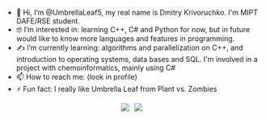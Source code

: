 - 🌴 Hi, I’m @UmbrellaLeaf5, my real name is Dmitry Krivoruchko. I'm MIPT DAFE/RSE student.
- 🤓 I’m interested in: learning C++, C# and Python for now, but in future would like to know more languages and features in programming.
- ✍ I’m currently learning: algorithms and parallelization on C++, and introduction to operating systems, data bases and SQL. I'm involved in a project with chemoinformatics, mainly using C#
- 📫 How to reach me: (look in profile)
- ⚡ Fun fact: I really like Umbrella Leaf from Plant vs. Zombies

<div style="display: flex; justify-content: center; align-items: center;">
  <img src="https://github-readme-stats-git-masterrstaa-rickstaa.vercel.app/api/top-langs/?username=UmbrellaLeaf5&&show_icons=true&theme=dark" style="margin-right: 10px;">
  <img src="https://github-readme-stats-git-masterrstaa-rickstaa.vercel.app/api?username=UmbrellaLeaf5&&show_icons=true&theme=dark">
</div>
